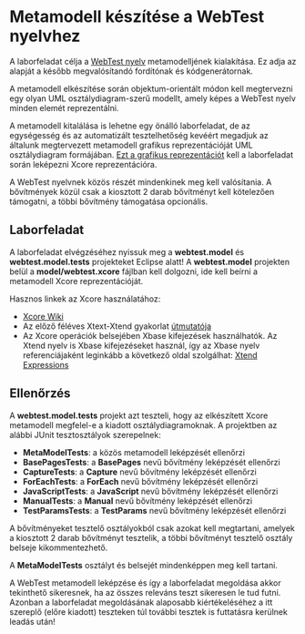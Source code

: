 # Metamodell készítése a WebTest nyelvhez

A laborfeladat célja a [WebTest nyelv](docs/WebTestLanguageSpecification.md) metamodelljének kialakítása. Ez adja az alapját a később megvalósítandó fordítónak és kódgenerátornak.

A metamodell elkészítése során objektum-orientált módon kell megtervezni egy olyan UML osztálydiagram-szerű modellt, amely képes a WebTest nyelv minden elemét reprezentálni.

A metamodell kitalálása is lehetne egy önálló laborfeladat, de az egységesség és az automatizált tesztelhetőség kevéért megadjuk az általunk megtervezett metamodell grafikus reprezentációját UML osztálydiagram formájában. [Ezt a grafikus reprezentációt](docs/MetaModel.md) kell a laborfeladat során leképezni Xcore reprezentációra.

A WebTest nyelvnek közös részét mindenkinek meg kell valósítania. A bővítmények közül csak a kiosztott 2 darab bővítményt kell kötelezően támogatni, a többi bővítmény támogatása opcionális.

## Laborfeladat

A laborfeladat elvégzéséhez nyissuk meg a **webtest.model** és **webtest.model.tests** projekteket Eclipse alatt! A **webtest.model** projekten belül a **model/webtest.xcore** fájlban kell dolgozni, ide kell beírni a metamodell Xcore reprezentációját.

Hasznos linkek az Xcore használatához:

* [Xcore Wiki](https://wiki.eclipse.org/Xcore)
* Az előző féléves Xtext-Xtend gyakorlat [útmutatója](docs/images/GY4-XtextXtend-Utmutato.pdf)
* Az Xcore operációk belsejében Xbase kifejezések használhatók. Az Xtend nyelv is Xbase kifejezéseket használ, így az Xbase nyelv referenciájaként leginkább a következő oldal szolgálhat: [Xtend Expressions](https://eclipse.dev/Xtext/xtend/documentation/203_xtend_expressions.html)

## Ellenőrzés

A **webtest.model.tests** projekt azt teszteli, hogy az elkészített Xcore metamodell megfelel-e a kiadott osztálydiagramoknak. A projektben az alábbi JUnit tesztosztályok szerepelnek:

* **MetaModelTests**: a közös metamodell leképzését ellenőrzi
* **BasePagesTests**: a **BasePages** nevű bővítmény leképzését ellenőrzi
* **CaptureTests**: a **Capture** nevű bővítmény leképzését ellenőrzi
* **ForEachTests**: a **ForEach** nevű bővítmény leképzését ellenőrzi
* **JavaScriptTests**: a **JavaScript** nevű bővítmény leképzését ellenőrzi
* **ManualTests**: a **Manual** nevű bővítmény leképzését ellenőrzi
* **TestParamsTests**: a **TestParams** nevű bővítmény leképzését ellenőrzi

A bővítményeket tesztelő osztályokból csak azokat kell megtartani, amelyek a kiosztott 2 darab bővítményt tesztelik, a többi bővítményt tesztelő osztály belseje kikommentezhető.

A **MetaModelTests** osztályt és belsejét mindenképpen meg kell tartani.

A WebTest metamodell leképzése és így a laborfeladat megoldása akkor tekinthető sikeresnek, ha az összes releváns teszt sikeresen le tud futni. Azonban a laborfeladat megoldásának alaposabb kiértékeléséhez a itt szereplő (előre kiadott) teszteken túl további tesztek is futtatásra kerülnek leadás után!


